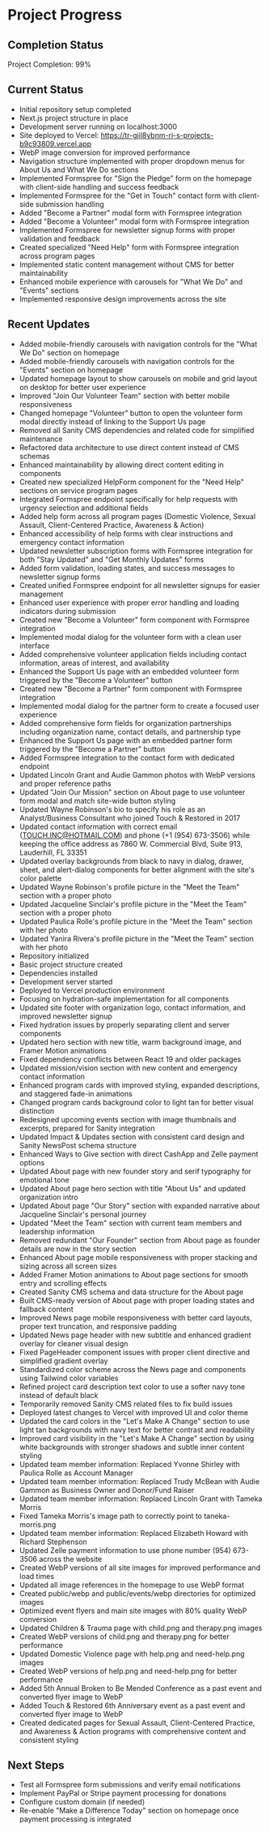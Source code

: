 # Project Progress

## Completion Status
Project Completion: 99%

## Current Status
- Initial repository setup completed
- Next.js project structure in place
- Development server running on localhost:3000
- Site deployed to Vercel: https://tr-gjil8ybnm-rj-s-projects-b9c93809.vercel.app
- WebP image conversion for improved performance
- Navigation structure implemented with proper dropdown menus for About Us and What We Do sections
- Implemented Formspree for "Sign the Pledge" form on the homepage with client-side handling and success feedback
- Implemented Formspree for the "Get in Touch" contact form with client-side submission handling
- Added "Become a Partner" modal form with Formspree integration
- Added "Become a Volunteer" modal form with Formspree integration
- Implemented Formspree for newsletter signup forms with proper validation and feedback
- Created specialized "Need Help" form with Formspree integration across program pages
- Implemented static content management without CMS for better maintainability
- Enhanced mobile experience with carousels for "What We Do" and "Events" sections
- Implemented responsive design improvements across the site

## Recent Updates
- Added mobile-friendly carousels with navigation controls for the "What We Do" section on homepage
- Added mobile-friendly carousels with navigation controls for the "Events" section on homepage
- Updated homepage layout to show carousels on mobile and grid layout on desktop for better user experience
- Improved "Join Our Volunteer Team" section with better mobile responsiveness
- Changed homepage "Volunteer" button to open the volunteer form modal directly instead of linking to the Support Us page
- Removed all Sanity CMS dependencies and related code for simplified maintenance
- Refactored data architecture to use direct content instead of CMS schemas
- Enhanced maintainability by allowing direct content editing in components
- Created new specialized HelpForm component for the "Need Help" sections on service program pages
- Integrated Formspree endpoint specifically for help requests with urgency selection and additional fields
- Added help form across all program pages (Domestic Violence, Sexual Assault, Client-Centered Practice, Awareness & Action)
- Enhanced accessibility of help forms with clear instructions and emergency contact information
- Updated newsletter subscription forms with Formspree integration for both "Stay Updated" and "Get Monthly Updates" forms
- Added form validation, loading states, and success messages to newsletter signup forms
- Created unified Formspree endpoint for all newsletter signups for easier management
- Enhanced user experience with proper error handling and loading indicators during submission
- Created new "Become a Volunteer" form component with Formspree integration
- Implemented modal dialog for the volunteer form with a clean user interface
- Added comprehensive volunteer application fields including contact information, areas of interest, and availability
- Enhanced the Support Us page with an embedded volunteer form triggered by the "Become a Volunteer" button
- Created new "Become a Partner" form component with Formspree integration
- Implemented modal dialog for the partner form to create a focused user experience
- Added comprehensive form fields for organization partnerships including organization name, contact details, and partnership type
- Enhanced the Support Us page with an embedded partner form triggered by the "Become a Partner" button
- Added Formspree integration to the contact form with dedicated endpoint
- Updated Lincoln Grant and Audie Gammon photos with WebP versions and proper reference paths
- Updated "Join Our Mission" section on About page to use volunteer form modal and match site-wide button styling
- Updated Wayne Robinson's bio to specify his role as an Analyst/Business Consultant who joined Touch & Restored in 2017
- Updated contact information with correct email (TOUCH.INC@HOTMAIL.COM) and phone (+1 (954) 673-3506) while keeping the office address as 7860 W. Commercial Blvd, Suite 913, Lauderhill, FL 33351
- Updated overlay backgrounds from black to navy in dialog, drawer, sheet, and alert-dialog components for better alignment with the site's color palette
- Updated Wayne Robinson's profile picture in the "Meet the Team" section with a proper photo
- Updated Jacqueline Sinclair's profile picture in the "Meet the Team" section with a proper photo
- Updated Paulica Rolle's profile picture in the "Meet the Team" section with her photo
- Updated Yanira Rivera's profile picture in the "Meet the Team" section with her photo
- Repository initialized
- Basic project structure created
- Dependencies installed
- Development server started
- Deployed to Vercel production environment
- Focusing on hydration-safe implementation for all components
- Updated site footer with organization logo, contact information, and improved newsletter signup
- Fixed hydration issues by properly separating client and server components
- Updated hero section with new title, warm background image, and Framer Motion animations
- Fixed dependency conflicts between React 19 and older packages
- Updated mission/vision section with new content and emergency contact information
- Enhanced program cards with improved styling, expanded descriptions, and staggered fade-in animations
- Changed program cards background color to light tan for better visual distinction
- Redesigned upcoming events section with image thumbnails and excerpts, prepared for Sanity integration
- Updated Impact & Updates section with consistent card design and Sanity NewsPost schema structure
- Enhanced Ways to Give section with direct CashApp and Zelle payment options
- Updated About page with new founder story and serif typography for emotional tone
- Updated About page hero section with title "About Us" and updated organization intro
- Updated About page "Our Story" section with expanded narrative about Jacqueline Sinclair's personal journey
- Updated "Meet the Team" section with current team members and leadership information
- Removed redundant "Our Founder" section from About page as founder details are now in the story section
- Enhanced About page mobile responsiveness with proper stacking and sizing across all screen sizes
- Added Framer Motion animations to About page sections for smooth entry and scrolling effects
- Created Sanity CMS schema and data structure for the About page
- Built CMS-ready version of About page with proper loading states and fallback content
- Improved News page mobile responsiveness with better card layouts, proper text truncation, and responsive padding
- Updated News page header with new subtitle and enhanced gradient overlay for cleaner visual design
- Fixed PageHeader component issues with proper client directive and simplified gradient overlay
- Standardized color scheme across the News page and components using Tailwind color variables
- Refined project card description text color to use a softer navy tone instead of default black
- Temporarily removed Sanity CMS related files to fix build issues
- Deployed latest changes to Vercel with improved UI and color theme
- Updated the card colors in the "Let's Make A Change" section to use light tan backgrounds with navy text for better contrast and readability
- Improved card visibility in the "Let's Make A Change" section by using white backgrounds with stronger shadows and subtle inner content styling
- Updated team member information: Replaced Yvonne Shirley with Paulica Rolle as Account Manager
- Updated team member information: Replaced Trudy McBean with Audie Gammon as Business Owner and Donor/Fund Raiser
- Updated team member information: Replaced Lincoln Grant with Tameka Morris
- Fixed Tameka Morris's image path to correctly point to taneka-morris.png
- Updated team member information: Replaced Elizabeth Howard with Richard Stephenson
- Updated Zelle payment information to use phone number (954) 673-3506 across the website
- Created WebP versions of all site images for improved performance and load times
- Updated all image references in the homepage to use WebP format
- Created public/webp and public/events/webp directories for optimized images
- Optimized event flyers and main site images with 80% quality WebP conversion
- Updated Children & Trauma page with child.png and therapy.png images
- Created WebP versions of child.png and therapy.png for better performance
- Updated Domestic Violence page with help.png and need-help.png images
- Created WebP versions of help.png and need-help.png for better performance
- Added 5th Annual Broken to Be Mended Conference as a past event and converted flyer image to WebP
- Added Touch & Restored 6th Anniversary event as a past event and converted flyer image to WebP
- Created dedicated pages for Sexual Assault, Client-Centered Practice, and Awareness & Action programs with comprehensive content and consistent styling

## Next Steps
- Test all Formspree form submissions and verify email notifications
- Implement PayPal or Stripe payment processing for donations
- Configure custom domain (if needed)
- Re-enable "Make a Difference Today" section on homepage once payment processing is integrated 